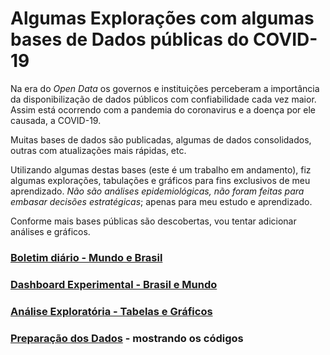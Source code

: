 # Algumas Explorações com algumas bases de Dados públicas do COVID-19

Na era do _Open Data_ os governos e instituições perceberam a importância da disponibilização de dados públicos com confiabilidade cada vez maior. Assim está ocorrendo com a pandemia do coronavirus e a doença por ele causada, a COVID-19.

Muitas bases de dados são publicadas, algumas de dados consolidados, outras com atualizações mais rápidas, etc.

Utilizando algumas destas bases (este é um trabalho em andamento), fiz algumas explorações, tabulações e gráficos para fins exclusivos de meu aprendizado. *Não são análises epidemiológicas, não foram feitas para embasar decisões estratégicas*; apenas para meu estudo e aprendizado.

Conforme mais bases públicas são descobertas, vou tentar adicionar análises e gráficos.

### [Boletim diário - Mundo e Brasil](boletim.html)

### [Dashboard Experimental - Brasil e Mundo](flexboletim.html)

### [Análise Exploratória - Tabelas e Gráficos](AnalysisExplorationsGraphics.html)

### [Preparação dos Dados](dataprep.html) - mostrando os códigos